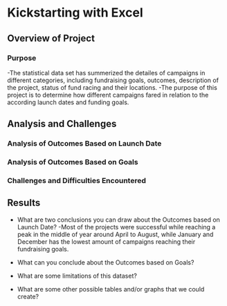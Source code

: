 # Kickstarting with Excel

## Overview of Project
    
### Purpose
-The statistical data set has summerized the detailes of campaigns in different categories, including fundraising goals, outcomes, description of the project, status of fund racing and their locations. 
-The purpose of this project is to determine how different campaigns fared in relation to the according launch dates and funding goals.

## Analysis and Challenges

### Analysis of Outcomes Based on Launch Date

### Analysis of Outcomes Based on Goals

### Challenges and Difficulties Encountered

## Results

- What are two conclusions you can draw about the Outcomes based on Launch Date?
    -Most of the projects were successful while reaching a peak in the middle of year around April to August, while January and December has the lowest amount of campaigns reaching their fundraising goals.
- What can you conclude about the Outcomes based on Goals?

- What are some limitations of this dataset?

- What are some other possible tables and/or graphs that we could create?
